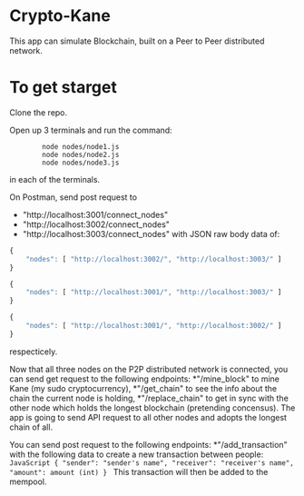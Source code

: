 # Crypto-Kane
This app can simulate Blockchain, built on a Peer to Peer distributed network.

# To get starget
Clone the repo.

Open up 3 terminals and run the command: 
```
		node nodes/node1.js
		node nodes/node2.js
		node nodes/node3.js
```
in each of the terminals.

On Postman, send post request to 
* "http://localhost:3001/connect_nodes"
* "http://localhost:3002/connect_nodes"
* "http://localhost:3003/connect_nodes"
with JSON raw body data of:
```JavaScript
{
	"nodes": [ "http://localhost:3002/", "http://localhost:3003/" ]
}
```
```JavaScript
{
	"nodes": [ "http://localhost:3001/", "http://localhost:3003/" ]
}
```
```JavaScript
{
	"nodes": [ "http://localhost:3001/", "http://localhost:3002/" ]
}
```
respecticely.

Now that all three nodes on the P2P distributed network is connected,
you can send get request to the following endpoints:
	*"/mine_block" to mine Kane (my sudo cryptocurrency),
	*"/get_chain" to see the info about the chain the current node is holding,
	*"/replace_chain" to get in sync with the other node which holds the longest blockchain (pretending concensus). The app is going to send API request to all other nodes and adopts the longest chain of all.
	
You can send post request to the following endpoints:
	*"/add_transaction" with the following data to create a new transaction between people:
	```JavaScript
	{
		"sender": "sender's name",
		"receiver": "receiver's name",
		"amount": amount (int)
	}
	```
	This transaction will then be added to the mempool.
	
